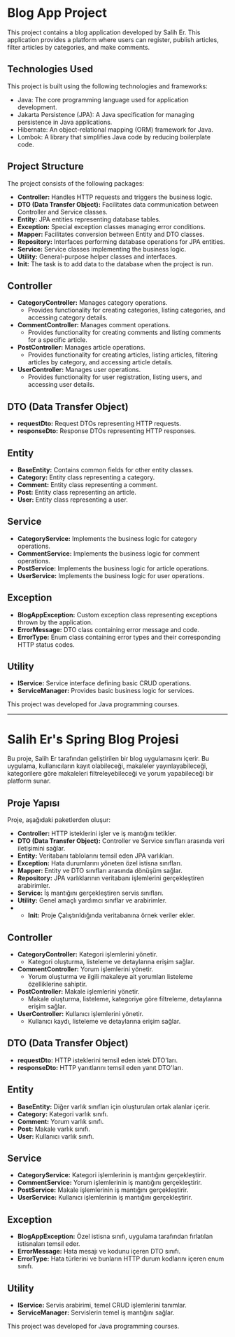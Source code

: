 # Blog App Project

This project contains a blog application developed by Salih Er. This application provides a platform where users can register, publish articles, filter articles by categories, and make comments.

## Technologies Used

This project is built using the following technologies and frameworks:

- Java: The core programming language used for application development.
- Jakarta Persistence (JPA): A Java specification for managing persistence in Java applications.
- Hibernate: An object-relational mapping (ORM) framework for Java.
- Lombok: A library that simplifies Java code by reducing boilerplate code.



## Project Structure

The project consists of the following packages:

- **Controller:** Handles HTTP requests and triggers the business logic.
- **DTO (Data Transfer Object):** Facilitates data communication between Controller and Service classes.
- **Entity:** JPA entities representing database tables.
- **Exception:** Special exception classes managing error conditions.
- **Mapper:** Facilitates conversion between Entity and DTO classes.
- **Repository:** Interfaces performing database operations for JPA entities.
- **Service:** Service classes implementing the business logic.
- **Utility:** General-purpose helper classes and interfaces.
- **Init:** The task is to add data to the database when the project is run.


## Controller

- **CategoryController:** Manages category operations.
  - Provides functionality for creating categories, listing categories, and accessing category details.
- **CommentController:** Manages comment operations.
  - Provides functionality for creating comments and listing comments for a specific article.
- **PostController:** Manages article operations.
  - Provides functionality for creating articles, listing articles, filtering articles by category, and accessing article details.
- **UserController:** Manages user operations.
  - Provides functionality for user registration, listing users, and accessing user details.

## DTO (Data Transfer Object)

- **requestDto:** Request DTOs representing HTTP requests.
- **responseDto:** Response DTOs representing HTTP responses.

## Entity

- **BaseEntity:** Contains common fields for other entity classes.
- **Category:** Entity class representing a category.
- **Comment:** Entity class representing a comment.
- **Post:** Entity class representing an article.
- **User:** Entity class representing a user.

## Service

- **CategoryService:** Implements the business logic for category operations.
- **CommentService:** Implements the business logic for comment operations.
- **PostService:** Implements the business logic for article operations.
- **UserService:** Implements the business logic for user operations.

## Exception

- **BlogAppException:** Custom exception class representing exceptions thrown by the application.
- **ErrorMessage:** DTO class containing error message and code.
- **ErrorType:** Enum class containing error types and their corresponding HTTP status codes.

## Utility

- **IService:** Service interface defining basic CRUD operations.
- **ServiceManager:** Provides basic business logic for services.

This project was developed for Java programming courses.

---

# Salih Er's Spring Blog Projesi

Bu proje, Salih Er tarafından geliştirilen bir blog uygulamasını içerir. Bu uygulama, kullanıcıların kayıt olabileceği, makaleler yayınlayabileceği, kategorilere göre makaleleri filtreleyebileceği ve yorum yapabileceği bir platform sunar.

## Proje Yapısı

Proje, aşağıdaki paketlerden oluşur:

- **Controller:** HTTP isteklerini işler ve iş mantığını tetikler.
- **DTO (Data Transfer Object):** Controller ve Service sınıfları arasında veri iletişimini sağlar.
- **Entity:** Veritabanı tablolarını temsil eden JPA varlıkları.
- **Exception:** Hata durumlarını yöneten özel istisna sınıfları.
- **Mapper:** Entity ve DTO sınıfları arasında dönüşüm sağlar.
- **Repository:** JPA varlıklarının veritabanı işlemlerini gerçekleştiren arabirimler.
- **Service:** İş mantığını gerçekleştiren servis sınıfları.
- **Utility:** Genel amaçlı yardımcı sınıflar ve arabirimler.
- - **Init:** Proje Çalıştırıldığında veritabanına örnek veriler ekler.

## Controller

- **CategoryController:** Kategori işlemlerini yönetir.
  - Kategori oluşturma, listeleme ve detaylarına erişim sağlar.
- **CommentController:** Yorum işlemlerini yönetir.
  - Yorum oluşturma ve ilgili makaleye ait yorumları listeleme özelliklerine sahiptir.
- **PostController:** Makale işlemlerini yönetir.
  - Makale oluşturma, listeleme, kategoriye göre filtreleme, detaylarına erişim sağlar.
- **UserController:** Kullanıcı işlemlerini yönetir.
  - Kullanıcı kaydı, listeleme ve detaylarına erişim sağlar.

## DTO (Data Transfer Object)

- **requestDto:** HTTP isteklerini temsil eden istek DTO'ları.
- **responseDto:** HTTP yanıtlarını temsil eden yanıt DTO'ları.

## Entity

- **BaseEntity:** Diğer varlık sınıfları için oluşturulan ortak alanlar içerir.
- **Category:** Kategori varlık sınıfı.
- **Comment:** Yorum varlık sınıfı.
- **Post:** Makale varlık sınıfı.
- **User:** Kullanıcı varlık sınıfı.

## Service

- **CategoryService:** Kategori işlemlerinin iş mantığını gerçekleştirir.
- **CommentService:** Yorum işlemlerinin iş mantığını gerçekleştirir.
- **PostService:** Makale işlemlerinin iş mantığını gerçekleştirir.
- **UserService:** Kullanıcı işlemlerinin iş mantığını gerçekleştirir.

## Exception

- **BlogAppException:** Özel istisna sınıfı, uygulama tarafından fırlatılan istisnaları temsil eder.
- **ErrorMessage:** Hata mesajı ve kodunu içeren DTO sınıfı.
- **ErrorType:** Hata türlerini ve bunların HTTP durum kodlarını içeren enum sınıfı.

## Utility

- **IService:** Servis arabirimi, temel CRUD işlemlerini tanımlar.
- **ServiceManager:** Servislerin temel iş mantığını sağlar.

This project was developed for Java programming courses.
